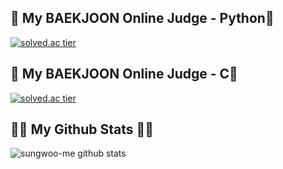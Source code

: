 
## 👯 My BAEKJOON Online Judge - Python👯
[![solved.ac tier](http://mazassumnida.wtf/api/v2/generate_badge?boj=awhtjddn1)](https://solved.ac/awhtjddn1/)

## 👯 My BAEKJOON Online Judge - C👯
[![solved.ac tier](http://mazassumnida.wtf/api/v2/generate_badge?boj=awhtjddn1)](https://solved.ac/awhtjddn1/)

## 👩‍💻 My Github Stats 👩‍💻
![sungwoo-me github stats](https://github-readme-stats.vercel.app/api?username=sungwoo-me&show_icons=true)




<!--
**sungwoo-me/sungwoo-me** is a ✨ _special_ ✨ repository because its `README.md` (this file) appears on your GitHub profile.

Here are some ideas to get you started:

- 🔭 I’m currently working on ...
- 🌱 I’m currently learning ...
- 👯 I’m looking to collaborate on ...
- 🤔 I’m looking for help with ...
- 💬 Ask me about ...
- 📫 How to reach me: ...
- 😄 Pronouns: ...
- ⚡ Fun fact: ...
-->
